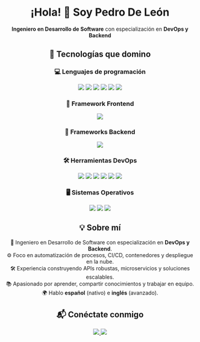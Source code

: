 <!-- Encabezado -->
<h1 align="center">¡Hola! 👋 Soy Pedro De León</h1>
<p align="center"><strong>Ingeniero en Desarrollo de Software</strong> con especialización en <strong>DevOps y Backend</strong></p>

<!-- Tecnologías -->
<h2 align="center">🚀 Tecnologías que domino</h2>

<!-- Lenguajes base -->
<h3 align="center">💻 Lenguajes de programación</h3>
<p align="center">
  <img src="https://custom-icon-badges.demolab.com/badge/Java-007396.svg?logo=java&logoColor=white"/>
  <img src="https://custom-icon-badges.demolab.com/badge/C%23-%23239120.svg?logo=cshrp&logoColor=white"/>
  <img src="https://custom-icon-badges.demolab.com/badge/Python-3776AB.svg?logo=python&logoColor=white"/>
  <img src="https://custom-icon-badges.demolab.com/badge/JavaScript-F7DF1E.svg?logo=javascript&logoColor=black"/>
  <img src="https://custom-icon-badges.demolab.com/badge/TypeScript-3178C6.svg?logo=typescript&logoColor=white"/>
  <img src="https://custom-icon-badges.demolab.com/badge/Bash-4EAA25.svg?logo=gnubash&logoColor=white"/>
</p>

<!-- Framework Frontend -->
<h3 align="center">🎨 Framework Frontend</h3>
<p align="center">
  <img src="https://custom-icon-badges.demolab.com/badge/Angular-DD0031.svg?logo=angular&logoColor=white"/>
</p>

<!-- Frameworks Backend -->
<h3 align="center">🧩 Frameworks Backend</h3>
<p align="center">
  <img src="https://custom-icon-badges.demolab.com/badge/.NET-512BD4.svg?logo=dotnet&logoColor=white"/>
</p>

<!-- DevOps Tools -->
<h3 align="center">🛠️ Herramientas DevOps</h3>
<p align="center">
  <img src="https://custom-icon-badges.demolab.com/badge/AWS-%23FF9900.svg?logo=aws&logoColor=white"/>
  <img src="https://custom-icon-badges.demolab.com/badge/Microsoft%20Azure-0078D4.svg?logo=microsoftazure&logoColor=white"/>
  <img src="https://custom-icon-badges.demolab.com/badge/Docker-2496ED.svg?logo=docker&logoColor=white"/>
  <img src="https://custom-icon-badges.demolab.com/badge/Kubernetes-326CE5.svg?logo=kubernetes&logoColor=white"/>
  <img src="https://custom-icon-badges.demolab.com/badge/Git-F05032.svg?logo=git&logoColor=white"/>
  <img src="https://custom-icon-badges.demolab.com/badge/GitHub-181717.svg?logo=github&logoColor=white"/>
</p>

<!-- Sistemas Operativos -->
<h3 align="center">🖥️ Sistemas Operativos</h3>
<p align="center">
  <img src="https://custom-icon-badges.demolab.com/badge/Windows-0078D6.svg?logo=windows11&logoColor=white"/>
  <img src="https://custom-icon-badges.demolab.com/badge/Linux-FCC624.svg?logo=linux&logoColor=black"/>
  <img src="https://custom-icon-badges.demolab.com/badge/macOS-000000.svg?logo=apple&logoColor=white"/>
</p>

<!-- Sobre mí -->
<h2 align="center">💡 Sobre mí</h2>
<p align="center">
  🔧 Ingeniero en Desarrollo de Software con especialización en <strong>DevOps y Backend</strong>.<br>
  ⚙️ Foco en automatización de procesos, CI/CD, contenedores y despliegue en la nube.<br>
  🛠️ Experiencia construyendo APIs robustas, microservicios y soluciones escalables.<br>
  📚 Apasionado por aprender, compartir conocimientos y trabajar en equipo.<br>
  🌍 Hablo <strong>español</strong> (nativo) e <strong>inglés</strong> (avanzado).
</p>

<!-- Contacto -->
<h2 align="center">📬 Conéctate conmigo</h2>
<p align="center">
  <a href="https://github.com/pedrodeleondev" target="_blank">
    <img src="https://custom-icon-badges.demolab.com/badge/GitHub-pedrodeleondev-181717.svg?logo=github&logoColor=white"/>
  </a>
  <a href="https://www.linkedin.com/in/pedro-de-león-120356272/" target="_blank">
    <img src="https://custom-icon-badges.demolab.com/badge/LinkedIn-Pedro%20De%20León-0A66C2.svg?logo=linkedin&logoColor=white"/>
  </a>
</p>